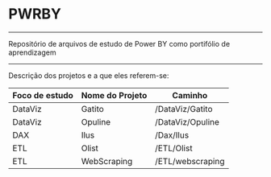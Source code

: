 # PWRBY
---

Repositório de arquivos de estudo de Power BY como portifólio de aprendizagem

---

Descrição dos projetos e a que eles referem-se:

| **Foco de estudo**| **Nome do Projeto**                      | **Caminho**         |
|-------------------|------------------------------------------|---------------------|
| DataViz           | Gatito                                   | /DataViz/Gatito     |
| DataViz           | Opuline                                  | /DataViz/Opuline    |
| DAX               | Ilus                                     | /Dax/Ilus           |
| ETL               | Olist                                    | /ETL/Olist          |
| ETL               | WebScraping                              | /ETL/webscraping    |
